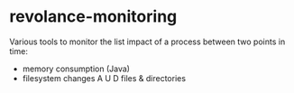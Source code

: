 revolance-monitoring
====================

Various tools to monitor the list impact of a process between two points in time:

  - memory consumption (Java)
  - filesystem changes A U D files & directories
